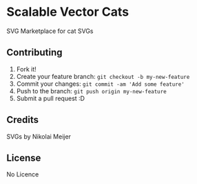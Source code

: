 # Scalable Vector Cats

SVG Marketplace for cat SVGs

## Contributing

1. Fork it!
2. Create your feature branch: `git checkout -b my-new-feature`
3. Commit your changes: `git commit -am 'Add some feature'`
4. Push to the branch: `git push origin my-new-feature`
5. Submit a pull request :D

## Credits

SVGs by Nikolai Meijer

## License

No Licence
